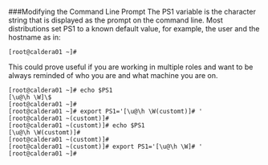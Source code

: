 ###Modifying the Command Line Prompt
The PS1 variable is the character string that is displayed as the prompt on the command line. Most distributions set PS1 to a known default value, for example, the user and the hostname as in:
```
[root@caldera01 ~]#
```
This could prove useful if you are working in multiple roles and want to be always reminded of who you are and what machine you are on.

```
[root@caldera01 ~]# echo $PS1
[\u@\h \W]\$
[root@caldera01 ~]#
[root@caldera01 ~]# export PS1='[\u@\h \W(customt)]# '
[root@caldera01 ~(customt)]#
[root@caldera01 ~(customt)]# echo $PS1
[\u@\h \W(customt)]#
[root@caldera01 ~(customt)]#
[root@caldera01 ~(customt)]# export PS1='[\u@\h \W]# '
[root@caldera01 ~]#
```
